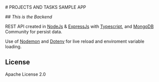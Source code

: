# PROJECTS AND TASKS SAMPLE APP

## _This is the Backend_

REST API created in [NodeJs] & [ExpressJs] with [Typescript], and [MongoDB] Community for persist data.

Use of [Nodemon] and [Dotenv] for live reload and enviroment variable loading.

## License

Apache License 2.0

[ExpressJs]: https://expressjs.com/
[NodeJs]: https://nodejs.org/
[Typescript]: https://www.typescriptlang.org/
[Nodemon]: https://nodemon.io/
[Dotenv]: https://github.com/motdotla/dotenv#readme
[MongoDB]: https://www.mongodb.com/